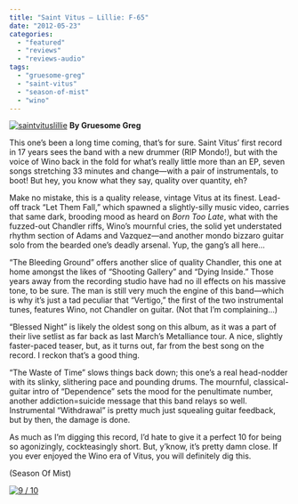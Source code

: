 ```yaml
---
title: "Saint Vitus – Lillie: F-65"
date: "2012-05-23"
categories: 
  - "featured"
  - "reviews"
  - "reviews-audio"
tags: 
  - "gruesome-greg"
  - "saint-vitus"
  - "season-of-mist"
  - "wino"
---
```


[![](http://www.hellbound.ca/wp-content/uploads/2012/05/saintvituslillie.jpg "saintvituslillie")](http://www.hellbound.ca/2012/05/saint-vitus-lillie-f-65/saintvituslillie/) **By Gruesome Greg**

This one’s been a long time coming, that’s for sure. Saint Vitus’ first record in 17 years sees the band with a new drummer (RIP Mondo!), but with the voice of Wino back in the fold for what’s really little more than an EP, seven songs stretching 33 minutes and change—with a pair of instrumentals, to boot! But hey, you know what they say, quality over quantity, eh?

Make no mistake, this is a quality release, vintage Vitus at its finest. Lead-off track “Let Them Fall,” which spawned a slightly-silly music video, carries that same dark, brooding mood as heard on _Born Too Late_, what with the fuzzed-out Chandler riffs, Wino’s mournful cries, the solid yet understated rhythm section of Adams and Vazquez—and another mondo bizzaro guitar solo from the bearded one’s deadly arsenal. Yup, the gang’s all here…

“The Bleeding Ground” offers another slice of quality Chandler, this one at home amongst the likes of “Shooting Gallery” and “Dying Inside.” Those years away from the recording studio have had no ill effects on his massive tone, to be sure. The man is still very much the engine of this band—which is why it’s just a tad peculiar that “Vertigo,” the first of the two instrumental tunes, features Wino, not Chandler on guitar. (Not that I’m complaining…)

“Blessed Night” is likely the oldest song on this album, as it was a part of their live setlist as far back as last March’s Metalliance tour. A nice, slightly faster-paced teaser, but, as it turns out, far from the best song on the record. I reckon that’s a good thing.

“The Waste of Time” slows things back down; this one’s a real head-nodder with its slinky, slithering pace and pounding drums. The mournful, classical-guitar intro of “Dependence” sets the mood for the penultimate number, another addiction=suicide message that this band relays so well. Instrumental “Withdrawal” is pretty much just squealing guitar feedback, but by then, the damage is done.

As much as I’m digging this record, I’d hate to give it a perfect 10 for being so agonizingly, cockteasingly short. But, y’know, it’s pretty damn close. If you ever enjoyed the Wino era of Vitus, you will definitely dig this.

(Season Of Mist)

[![](http://www.hellbound.ca/wp-content/uploads/2009/05/review9.png "9 / 10")](http://www.hellbound.ca/2009/06/hooded-menace-fulfill-the-curse/review9/)
